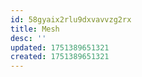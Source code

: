 ```yaml
---
id: 58gyaix2rlu9dxvavvzg2rx
title: Mesh
desc: ''
updated: 1751389651321
created: 1751389651321
---
```

